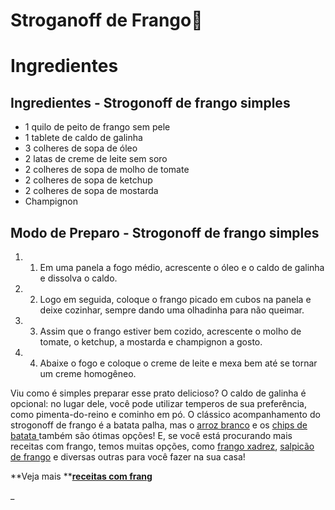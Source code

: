 # Stroganoff de Frango:chicken: 

# Ingredientes  

## Ingredientes - Strogonoff de frango simples

- 1 quilo de peito de frango sem pele
- 1 tablete de caldo de galinha
- 3 colheres de sopa de óleo
- 2 latas de creme de leite sem soro
- 2 colheres de sopa de molho de tomate
- 2 colheres de sopa de ketchup
- 2 colheres de sopa de mostarda
- Champignon

## Modo de Preparo - Strogonoff de frango simples

1. 1. Em uma panela a fogo médio, acrescente o óleo e o caldo de galinha e dissolva o caldo.
2. 2. Logo em seguida, coloque o frango picado em cubos na panela e deixe cozinhar, sempre dando uma olhadinha para não queimar.
3. 3. Assim que o frango estiver bem cozido, acrescente o molho de tomate, o ketchup, a mostarda e champignon a gosto.
4. 4. Abaixe o fogo e coloque o creme de leite e mexa bem até se tornar um creme homogêneo.

Viu como é simples preparar esse prato delicioso? O caldo de galinha é opcional: no lugar dele, você pode utilizar temperos de sua preferência, como pimenta-do-reino e cominho em pó. O clássico acompanhamento do strogonoff de frango é a batata palha, mas o [arroz branco](https://receitas.globo.com/arroz-branco-4ee4dae43a96252c27008882.ghtml) e os [chips de batata ](https://receitas.globo.com/chips-de-batatas-gnt.ghtml)também são ótimas opções! E, se você está procurando mais receitas com frango, temos muitas opções, como [frango xadrez](https://receitas.globo.com/receitas-sadia/frango-xadrez-como-fazer.ghtml), [salpicão de frango](https://receitas.globo.com/salpicao-de-frango-4d50ea8a52e0b252bc008f7a.ghtml) e diversas outras para você fazer na sua casa!

**Veja mais **[**receitas com frang**](https://receitas.globo.com/tipos-de-prato/aves/receitas-com-frango/)

_